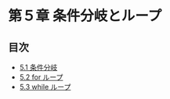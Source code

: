 # 第５章 条件分岐とループ

## 目次
- [5.1 条件分岐](5-1.ipynb)
- [5.2 for ループ](5-2.ipynb)
- [5.3 while ループ](5-3.ipynb)
